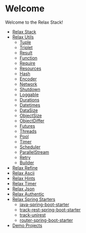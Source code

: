 # Welcome

Welcome to the Relax Stack!

- [Relax Stack](WELCOME.md)
- [Relax Utils](relax-utils/index.md)
  - [Tuple](relax-utils/tuple.md)
  - [Triplet](relax-utils/triple.md)
  - [Result](relax-utils/result.md)
  - [Function](relax-utils/function.md)
  - [Require](relax-utils/require.md)
  - [Resources](relax-utils/resources.md)
  - [Hash](relax-utils/hash.md)
  - [Encoder](relax-utils/encoder.md)
  - [Network](relax-utils/network.md)
  - [Shutdown](relax-utils/shutdown.md)
  - [Loggable](relax-utils/loggable.md)
  - [Durations](relax-utils/durations.md)
  - [Datetimes](relax-utils/datetimes.md)
  - [DataSize](relax-utils/datasize.md)
  - [ObjectSize](relax-utils/objectsize.md)
  - [ObjectDiffer](relax-utils/differ.md)
  - [Futures](relax-utils/futures.md)
  - [Threads](relax-utils/threads.md)
  - [Pool](relax-utils/pool.md)
  - [Timer](relax-utils/timer.md)
  - [Scheduler](relax-utils/scheduler.md)
  - [ParallelStream](relax-utils/parallel-stream.md)
  - [Retry](relax-utils/retry.md)
  - [Builder](relax-utils/builder.md)
- [Relax Refine](relax-refine/README.md)
- [Relax Ascii]()
- [Relax Hints]()
- [Relax Timer]()
- [Relax Json]()
- [Relax Authentic]()
- [Relax Spring Starters](relax-spring-starters/index.md)
  - [java-spring-boot-starter](relax-spring-starters/java-spring-boot-starter.md)
  - [track-rest-spring-boot-starter](relax-spring-starters/track-rest-spring-boot-starter.md)
  - [track-unirest](relax-spring-starters/track-unirest.md)
  - [router-spring-boot-starter](relax-spring-starters/router-spring-boot-starter.md)
- [Demo Projects](demos/index.md)
